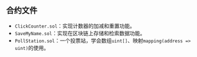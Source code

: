 ## 合约文件  
- `ClickCounter.sol`：实现计数器的加减和重置功能。
- `SaveMyName.sol`：实现在区块链上存储和检索数据功能。
- `PollStation.sol`：一个投票站，学会数组`uint[]`、映射`mapping(address => uint)`的使用。
